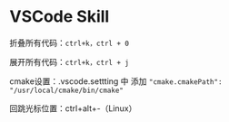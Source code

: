 # VSCode Skill

折叠所有代码：`ctrl+k，ctrl + 0`

展开所有代码：`ctrl+k，ctrl + j`

cmake设置：.vscode.settting 中 添加 `"cmake.cmakePath": "/usr/local/cmake/bin/cmake"`

回跳光标位置：ctrl+alt+-（Linux）

